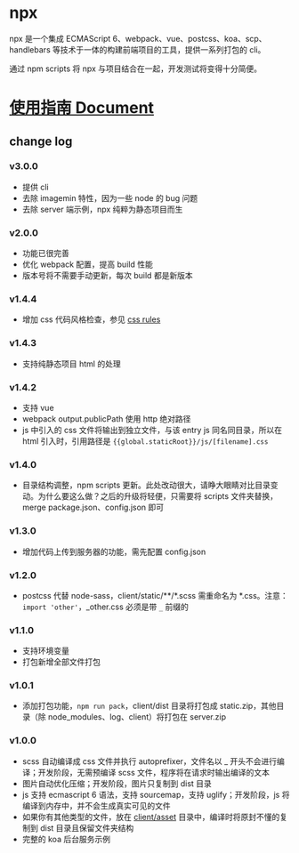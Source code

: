 # npx

npx 是一个集成 ECMAScript 6、webpack、vue、postcss、koa、scp、handlebars 等技术于一体的构建前端项目的工具，提供一系列打包的 cli。

通过 npm scripts 将 npx 与项目结合在一起，开发测试将变得十分简便。

# [使用指南 Document](https://dnxbf321.gitbooks.io/npx/content/)

## change log

### v3.0.0
- 提供 cli
- 去除 imagemin 特性，因为一些 node 的 bug 问题
- 去除 server 端示例，npx 纯粹为静态项目而生

### v2.0.0
- 功能已很完善
- 优化 webpack 配置，提高 build 性能
- 版本号将不需要手动更新，每次 build 都是新版本

### v1.4.4
- 增加 css 代码风格检查，参见 [css rules](https://github.com/stylelint/stylelint-config-standard#suggested-additions)

### v1.4.3
- 支持纯静态项目 html 的处理

### v1.4.2
- 支持 vue
- webpack output.publicPath 使用 http 绝对路径
- js 中引入的 css 文件将输出到独立文件，与该 entry js 同名同目录，所以在 html 引入时，引用路径是 `{{global.staticRoot}}/js/[filename].css`

### v1.4.0

- 目录结构调整，npm scripts 更新。此处改动很大，请睁大眼睛对比目录变动。为什么要这么做？之后的升级将轻便，只需要将 scripts 文件夹替换，merge package.json、config.json 即可

### v1.3.0

- 增加代码上传到服务器的功能，需先配置 config.json

### v1.2.0

- postcss 代替 node-sass，client/static/\*\*/\*.scss 需重命名为 \*.css。注意：`import 'other'`，_other.css 必须是带 `_` 前缀的

### v1.1.0

- 支持环境变量
- 打包新增全部文件打包

### v1.0.1

- 添加打包功能，`npm run pack`，client/dist 目录将打包成 static.zip，其他目录（除 node_modules、log、client）将打包在 server.zip

### v1.0.0

- scss 自动编译成 css 文件并执行 autoprefixer，文件名以 _ 开头不会进行编译；开发阶段，无需预编译 scss 文件，程序将在请求时输出编译的文本
- 图片自动优化压缩；开发阶段，图片只复制到 dist 目录
- js 支持 ecmascript 6 语法，支持 sourcemap，支持 uglify；开发阶段，js 将编译到内存中，并不会生成真实可见的文件
- 如果你有其他类型的文件，放在 [client/asset](https://github.com/dnxbf321/node-project-template/blob/master/client/asset) 目录中，编译时将原封不懂的复制到 dist 目录且保留文件夹结构
- 完整的 koa 后台服务示例
